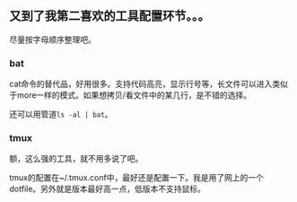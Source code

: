 ## 又到了我第二喜欢的工具配置环节。。。

尽量按字母顺序整理吧。

### bat
cat命令的替代品，好用很多。支持代码高亮，显示行号等，长文件可以进入类似于more一样的模式。如果想拷贝/看文件中的某几行，是不错的选择。

还可以用管道`ls -al | bat`。



### tmux
额，这么强的工具，就不用多说了吧。

tmux的配置在~/.tmux.conf中，最好还是配置一下。我是用了网上的一个dotfile。另外就是版本最好高一点，低版本不支持鼠标。

